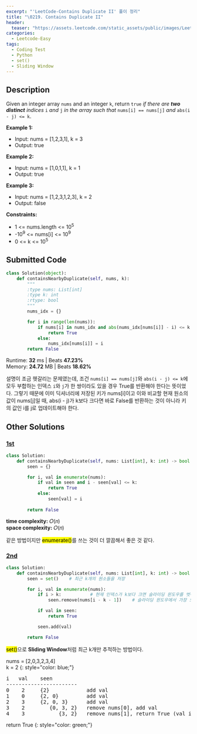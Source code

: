 ```yaml
---
excerpt: "'LeetCode-Contains Duplicate II' 풀이 정리"
title: "\0219. Contains Duplicate II"
header:
  teaser: "https://assets.leetcode.com/static_assets/public/images/LeetCode_Sharing.png"
categories:
  - Leetcode-Easy
tags:
  - Coding Test
  - Python
  - set()
  - Sliding Window
---
```


## <i class="fa-solid fa-file-lines"></i> Description

Given an integer array `nums` and an integer `k`, return `true` *if there are **two distinct** indices* `i` *and* `j` *in the array such that* `nums[i] == nums[j]` *and* `abs(i - j) <= k`.

**Example 1:**

- Input: nums = [1,2,3,1], k = 3
- Output: true

**Example 2:**

- Input: nums = [1,0,1,1], k = 1
- Output: true

**Example 3:**

- Input: nums = [1,2,3,1,2,3], k = 2
- Output: false

**Constraints:**

- 1 <= nums.length <= 10<sup>5</sup>
- -10<sup>9</sup> <= nums[i] <= 10<sup>9</sup>
- 0 <= k <= 10<sup>5</sup>

## <i class="fa-solid fa-cloud-arrow-up"></i> Submitted Code

```python
class Solution(object):
    def containsNearbyDuplicate(self, nums, k):
        """
        :type nums: List[int]
        :type k: int
        :rtype: bool
        """
        nums_idx = {}

        for i in range(len(nums)):
            if nums[i] in nums_idx and abs(nums_idx[nums[i]] - i) <= k:
                return True
            else:
                nums_idx[nums[i]] = i
        return False
```
<i class="fa-solid fa-clock"></i> Runtime: **32** ms \| Beats **47.23%**    
<i class="fa-solid fa-memory"></i> Memory: **24.72** MB \| Beats **18.62%**

설명이 조금 헷갈리는 문제였는데, 조건 `nums[i] == nums[j]`와 `abs(i - j) <= k`에 모두 부합하는 인덱스 `i`와 `j`가 한 쌍이라도 있을 경우 True를 반환해야 한다는 뜻이었다. 그렇기 때문에 이미 딕셔너리에 저장된 키가 nums[i]이고 이와 비교할 현재 원소의 값이 nums[j]일 때, abs(i - j)가 k보다 크다면 바로 False를 반환하는 것이 아니라 키의 값인 i를 j로 업데이트해야 한다.

## <i class="fa-solid fa-flask"></i> Other Solutions

### <a href="https://leetcode.com/problems/contains-duplicate-ii/solutions/6012642/video-2-solutions-hashmap-set-by-niits-tmg9/" target="_blank">1st</a>

```python
class Solution:
    def containsNearbyDuplicate(self, nums: List[int], k: int) -> bool:
        seen = {}

        for i, val in enumerate(nums):
            if val in seen and i - seen[val] <= k:
                return True
            else:
                seen[val] = i
        
        return False
```
<i class="fa-solid fa-clock"></i> **time complexity:** 𝑂(𝑛)    
<i class="fa-solid fa-memory"></i> **space complexity:** 𝑂(𝑛)  

같은 방법이지만 <mark>enumerate()</mark>를 쓰는 것이 더 깔끔해서 좋은 것 같다.

### <a href="https://leetcode.com/problems/contains-duplicate-ii/solutions/6012642/video-2-solutions-hashmap-set-by-niits-tmg9/" target="_blank">2nd</a>

```python
class Solution:
    def containsNearbyDuplicate(self, nums: List[int], k: int) -> bool:
        seen = set()    # 최근 k개의 원소들을 저장

        for i, val in enumerate(nums):  
            if i > k:           # 현재 인덱스가 k보다 크면 슬라이딩 윈도우를 벗어낫다는 의미(윈도우 크기가 k+1)
                seen.remove(nums[i - k - 1])    # 슬라이딩 윈도우에서 가장 오래된 값 제거

            if val in seen:
                return True

            seen.add(val)

        return False
```
<mark>set()</mark>으로 **Sliding Window**처럼 최근 k개만 추적하는 방법이다. 

nums = [2,0,3,2,3,4]    
k = 2
{: style="color: blue;"}
<pre>
i   val    seen
-----------------------
0    2     {2}            add val
1    0     {2, 0}         add val
2    3     {2, 0, 3}      add val
3    2        {0, 3, 2}   remove nums[0], add val
4    3           {3, 2}   remove nums[1], return True (val in seen)
</pre>

return True
{: style="color: green;"}
